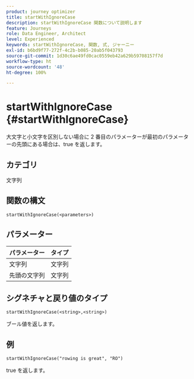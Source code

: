 ```yaml
---
product: journey optimizer
title: startWithIgnoreCase
description: startWithIgnoreCase 関数について説明します
feature: Journeys
role: Data Engineer, Architect
level: Experienced
keywords: startWithIgnoreCase, 関数, 式, ジャーニー
exl-id: b6bd9f77-272f-4c2b-b085-20ab5f043793
source-git-commit: 1d30c6ae49fd0cac0559eb42a629b59708157f7d
workflow-type: ht
source-wordcount: '48'
ht-degree: 100%

---
```


# startWithIgnoreCase {#startWithIgnoreCase}

大文字と小文字を区別しない場合に 2 番目のパラメーターが最初のパラメーターの先頭にある場合は、true を返します。

## カテゴリ

文字列

## 関数の構文

`startWithIgnoreCase(<parameters>)`

## パラメーター

| パラメーター | タイプ |
|-------------|--------|
| 文字列 | 文字列 |
| 先頭の文字列 | 文字列 |

## シグネチャと戻り値のタイプ

`startWithIgnoreCase(<string>,<string>)`

ブール値を返します。

## 例

`startWithIgnoreCase("rowing is great", "RO")`

true を返します。

